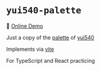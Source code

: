 # `yui540-palette`

:dancer: [Online Demo](https://ntnyq.github.io/yui540-palette)

Just a copy of the [palette](https://github.com/yui540/palette) of [yui540](https://github.com/yui540)

Implements via [vite](https://github.com/vitejs/vite)

For TypeScript and React practicing
